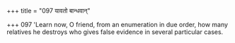 +++
title = "097 यावतो बान्धवान्"

+++
097	'Learn now, O friend, from an enumeration in due order, how many relatives he destroys who gives false evidence in several particular cases.